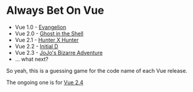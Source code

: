 # Always Bet On Vue

- Vue 1.0 - [Evangelion](https://github.com/vuejs/vue/releases/tag/1.0.0)
- Vue 2.0 - [Ghost in the Shell](https://github.com/vuejs/vue/releases/tag/v2.0.0)
- Vue 2.1 - [Hunter X Hunter](https://github.com/vuejs/vue/releases/tag/v2.1.0)
- Vue 2.2 - [Initial D](https://github.com/vuejs/vue/releases/tag/v2.2.0)
- Vue 2.3 - [JoJo's Bizarre Adventure](https://github.com/vuejs/vue/releases/tag/v2.3.0)
- ... what next?

So yeah, this is a guessing game for the code name of each Vue release.

The ongoing one is for [Vue 2.4](https://github.com/egoist/always-bet-on-vue/issues/1)